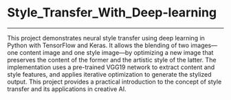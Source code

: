 # Style_Transfer_With_Deep-learning
---

This project demonstrates neural style transfer using deep learning in Python with TensorFlow and Keras. It allows the blending of two images—one content image and one style image—by optimizing a new image that preserves the content of the former and the artistic style of the latter. The implementation uses a pre-trained VGG19 network to extract content and style features, and applies iterative optimization to generate the stylized output. This project provides a practical introduction to the concept of style transfer and its applications in creative AI.
